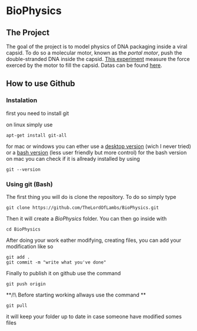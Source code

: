 # BioPhysics

## The Project
The goal of the project is to model physics of DNA packaging inside a viral capsid. To do so a molecular motor, known as the *portal motor*, push the double-stranded DNA inside the capsid. [This experiment](http://lptms.u-psud.fr/membres/mlenz/teaching/modeling-DNAPackaging.pdf) measure the force exerced by the motor to fill the capsid. Datas can be found [here](http://lptms.u-psud.fr/membres/mlenz/teaching/modeling-DNAPackaging-data.txt).

## How to use Github

### Instalation

first you need to install git

on linux simply use
```console
apt-get install git-all
```
for mac or windows you can ether use a [desktop version](https://desktop.github.com/) (wich I never tried) or a [bash version](https://git-scm.com/downloads) (less user friendly but more control)
for the bash version on mac you can check if it is allready installed by using 
```console
git --version
```
### Using git (Bash)

The first thing you will do is clone the repository. To do so simply type 
```console
git clone https://github.com/TheLordOfLambs/BioPhysics.git
```
Then it will create a *BioPhysics* folder. You can then go inside with  
```console
cd BioPhysics
```
After doing your work eather modifying, creating files, you can add your modification like so
```console
git add .
git commit -m "write what you've done"
```
Finally to publish it on github use the command  
```console
git push origin
```
**/!\ Before starting working allways use the command **
```console
git pull 
```
it will keep your folder up to date in case someone have modified somes files
